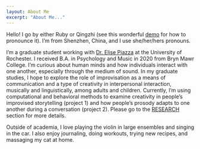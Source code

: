 ```yaml
---
layout: About Me
excerpt: "About Me..."
---
```


Hello! I go by either Ruby or Qingzhi (see this wonderful [demo](https://www.chinesenamesinenglish.com/wiki/Qingzhi) for how to pronounce it). I’m from Shenzhen, China, and I use she/her/hers pronouns.

I’m a graduate student working with [Dr. Elise Piazza](https://www.piazzalab.com/) at the University of Rochester. I received B.A. in Psychology and Music in 2020 from Bryn Mawr College. I’m curious about human minds and how individuals interact with one another, especially through the medium of sound. In my graduate studies, I hope to explore the role of improvisation as a means of communication and a type of creativity in interpersonal interaction, musically and linguistically, among adults and children. Currently, I’m using computational and behavioral methods to examine creativity in people’s improvised storytelling (project 1) and how people’s prosody adapts to one another during a conversation (project 2). Please go to the [RESEARCH](/research) section for more details.

Outside of academia, I love playing the violin in large ensembles and singing in the car. I also enjoy journaling, doing workouts, trying new recipes, and massaging my cat at home.
